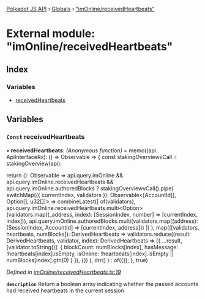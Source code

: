 [Polkadot JS API](../README.md) › [Globals](../globals.md) › ["imOnline/receivedHeartbeats"](_imonline_receivedheartbeats_.md)

# External module: "imOnline/receivedHeartbeats"

## Index

### Variables

* [receivedHeartbeats](_imonline_receivedheartbeats_.md#const-receivedheartbeats)

## Variables

### `Const` receivedHeartbeats

• **receivedHeartbeats**: *(Anonymous function)* =  memo((api: ApiInterfaceRx): () => Observable<DerivedHeartbeats> => {
  const stakingOverviewvCall = stakingOverview(api);

  return (): Observable<DerivedHeartbeats> =>
    api.query.imOnline && api.query.imOnline.receivedHeartbeats && api.query.imOnline.authoredBlocks
      ? stakingOverviewvCall().pipe(
        switchMap(({ currentIndex, validators }): Observable<[AccountId[], Option<Bytes>[], u32[]]> =>
          combineLatest([
            of(validators),
            api.query.imOnline.receivedHeartbeats.multi<Option<Bytes>>(validators.map((_address, index): [SessionIndex, number] => [currentIndex, index])),
            api.query.imOnline.authoredBlocks.multi<u32>(validators.map((address): [SessionIndex, AccountId] => [currentIndex, address]))
          ])
        ),
        map(([validators, heartbeats, numBlocks]): DerivedHeartbeats =>
          validators.reduce((result: DerivedHeartbeats, validator, index): DerivedHeartbeats => ({
            ...result,
            [validator.toString()]: {
              blockCount: numBlocks[index],
              hasMessage: !heartbeats[index].isEmpty,
              isOnline: !heartbeats[index].isEmpty || numBlocks[index].gtn(0)
            }
          }), {})
        ),
        drr()
      )
      : of({});
}, true)

*Defined in [imOnline/receivedHeartbeats.ts:19](https://github.com/polkadot-js/api/blob/cba5710fec/packages/api-derive/src/imOnline/receivedHeartbeats.ts#L19)*

**`description`** Return a boolean array indicating whether the passed accounts had received heartbeats in the current session
